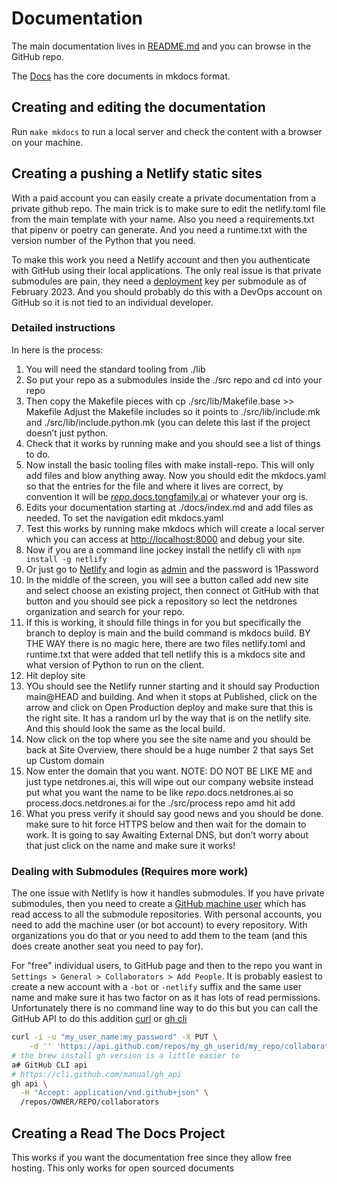 # Documentation

The main documentation lives in
[README.md](https://github.com/richtong/README.md) and you can browse in
the GitHub repo.

The [Docs](https://github.com/richtong/lib/docs) has the core documents in
mkdocs format.

## Creating and editing the documentation

Run `make mkdocs` to run a local server and check the content with a browser on
your machine.

## Creating a pushing a Netlify static sites

With a paid account you can easily create a private documentation from a
private github repo. The main trick is to make sure to edit the netlify.toml
file from the main template with your name. Also you need a requirements.txt
that pipenv or poetry can generate. And you need a runtime.txt with the version
number of the Python that you need.

To make this work you need a Netlify account and then you authenticate with
GitHub using their local applications. The only real issue is that private
submodules are pain, they need a
[deployment](https://answers.netlify.com/t/support-guide-how-do-i-access-private-repositories-in-the-build-environment/723)
key per submodule as of February 2023. And you should probably do this with a
DevOps account on GitHub so it is not tied to an individual developer.

### Detailed instructions

In here is the process:

1. You will need the standard tooling from ./lib
1. So put your repo as a submodules inside the ./src repo and cd into your repo
1. Then copy the Makefile pieces with cp ./src/lib/Makefile.base >> Makefile
   Adjust the Makefile includes so it points to ./src/lib/include.mk and
   ./src/lib/include.python.mk (you can delete this last if the project doesn’t
   just python.
1. Check that it works by running make and you should see a list of things to do.
1. Now install the basic tooling files with make install-repo. This will only add
  files and blow anything away. Now you should edit the mkdocs.yaml so that the
  entries for the file and where it lives are correct, by convention it will be
  [_repo_.docs.tongfamily.ai](https://docs.tongfamily.com) or whatever your org
  is.
1. Edits your documentation starting at ./docs/index.md and add files as
   needed. To set the navigation edit mkdocs.yaml
1. Test this works by running make mkdocs which will create a local server
   which you can access at [http://localhost:8000](http://localhost:8000) and
   debug your site.
1. Now if you are a command line jockey install the netlify cli with `npm
   install -g netlify`
1. Or just go to [Netlify](https://netlify.com) and login as [admin](admin@tne.ai)
   and the password is 1Password
1. In the middle of the screen, you will see a button called add new site and
   select choose an existing project, then connect ot GitHub with that button
   and you should see pick a repository so lect the netdrones organization and
   search for your repo.
1. If this is working, it should fille things in for you but specifically the
   branch to deploy is main and the build command is mkdocs build. BY THE WAY
   there is no magic here, there are two files netlify.toml and runtime.txt
   that were added that tell netlify this is a mkdocs site and what version of
   Python to run on the client.
1. Hit deploy site
1. YOu should see the Netlify runner starting and it should say Production
   main@HEAD and building. And when it stops at Published, click on the arrow
   and click on Open Production deploy and make sure that this is the right
   site. It has a random url by the way that is on the netlify site. And this
   should look the same as the local build.
1. Now click on the top where you see the site name and you should be back at
   Site Overview, there should be a huge number 2 that says Set up Custom
   domain
1. Now enter the domain that you want. NOTE: DO NOT BE LIKE ME and just type
   netdrones.ai, this will wipe out our company website instead put what you
   want the name to be like _repo_.docs.netdrones.ai so
   process.docs.netdrones.ai for the ./src/process repo amd hit add
1. What you press verify it should say good news and you should be done. make
   sure to hit force HTTPS below and then wait for the domain to work. It is
   going to say Awaiting External DNS, but don’t worry about that just click on
   the name and make sure it works!

### Dealing with Submodules (Requires more work)

The one issue with Netlify is how it handles submodules. If you have private
submodules, then you need to create a [GitHub machine user](https://docs.github.com/en/developers/overview/managing-deploy-keys)
which has read access to all the submodule repositories. With personal
accounts, you need to add the machine user (or bot account) to every
repository. With organizations you do that or you need to add them to the team
(and this does create another seat you need to pay for).

For "free" individual users, to GitHub page and then to the repo you want in
`Settings > General > Collaborators > Add People`. It is probably easiest to
create a new account with a `-bot` or `-netlify` suffix and the same user name
and make sure it has two factor on as it has lots of read permissions.
Unfortunately there is no command line way to do this but you can call the
GitHub API to do this addition
[curl](https://stackoverflow.com/questions/13004061/how-does-one-add-a-collaborator-in-github-using-the-command-line)
or [gh
cli](https://docs.github.com/en/rest/collaborators/collaborators?apiVersion=2022-11-28#add-collaborator)

```sh
curl -i -u "my_user_name:my_password" -X PUT \
    -d '' 'https://api.github.com/repos/my_gh_userid/my_repo/collaborators/my_collaborator_id'
# the brew install gh version is a little easier to
a# GitHub CLI api
# https://cli.github.com/manual/gh_api
gh api \
  -H "Accept: application/vnd.github+json" \
  /repos/OWNER/REPO/collaborators
```

## Creating a Read The Docs Project

This works if you want the documentation free since they allow free hosting.
This only works for open sourced documents
